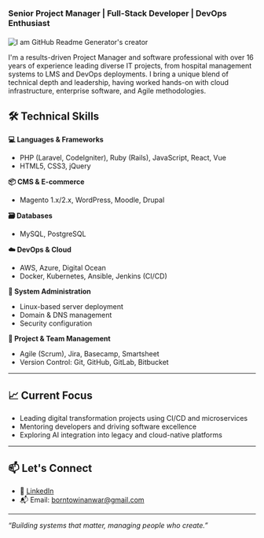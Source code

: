 ### Senior Project Manager | Full-Stack Developer | DevOps Enthusiast  
####  
![I am GitHub Readme Generator's creator](https://arturssmirnovs.github.io/github-profile-readme-generator/images/banner.png)

I'm a results-driven Project Manager and software professional with over 16 years of experience leading diverse IT projects, from hospital management systems to LMS and DevOps deployments. I bring a unique blend of technical depth and leadership, having worked hands-on with cloud infrastructure, enterprise software, and Agile methodologies.
## 🛠️ Technical Skills

**💻 Languages & Frameworks**  
- PHP (Laravel, CodeIgniter), Ruby (Rails), JavaScript, React, Vue  
- HTML5, CSS3, jQuery  

**📦 CMS & E-commerce**  
- Magento 1.x/2.x, WordPress, Moodle, Drupal  

**🗃️ Databases**  
- MySQL, PostgreSQL  

**☁️ DevOps & Cloud**  
- AWS, Azure, Digital Ocean  
- Docker, Kubernetes, Ansible, Jenkins (CI/CD)  

**🔐 System Administration**  
- Linux-based server deployment  
- Domain & DNS management  
- Security configuration  

**🧠 Project & Team Management**  
- Agile (Scrum), Jira, Basecamp, Smartsheet  
- Version Control: Git, GitHub, GitLab, Bitbucket  

------

## 📈 Current Focus

- Leading digital transformation projects using CI/CD and microservices  
- Mentoring developers and driving software excellence  
- Exploring AI integration into legacy and cloud-native platforms

---

## 📫 Let's Connect

- 🔗 [LinkedIn](https://www.linkedin.com/in/zendanwar)  
- 📬 Email: borntowinanwar@gmail.com  

---

_“Building systems that matter, managing people who create.”_
